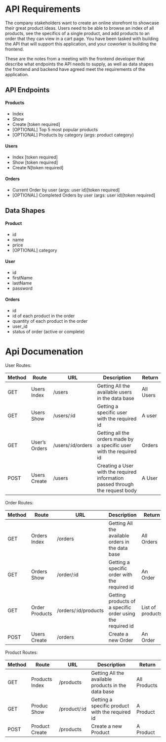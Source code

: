 # API Requirements
The company stakeholders want to create an online storefront to showcase their great product ideas. Users need to be able to browse an index of all products, see the specifics of a single product, and add products to an order that they can view in a cart page. You have been tasked with building the API that will support this application, and your coworker is building the frontend.

These are the notes from a meeting with the frontend developer that describe what endpoints the API needs to supply, as well as data shapes the frontend and backend have agreed meet the requirements of the application. 

## API Endpoints
#### Products
- Index 
- Show
- Create [token required]
- [OPTIONAL] Top 5 most popular products 
- [OPTIONAL] Products by category (args: product category)

#### Users
- Index [token required]
- Show [token required]
- Create N[token required]

#### Orders
- Current Order by user (args: user id)[token required]
- [OPTIONAL] Completed Orders by user (args: user id)[token required]

## Data Shapes
#### Product
-  id
- name
- price
- [OPTIONAL] category

#### User
- id
- firstName
- lastName
- password

#### Orders
- id
- id of each product in the order
- quantity of each product in the order
- user_id
- status of order (active or complete)

# Api Documenation

User Routes: 

| Method | Route | URL | Description | Return |
| --- | --- | --- | --- | --- |
| GET | Users Index | /users | Getting All the available users in the data base | All Users |
| GET | Users Show | /users/:id | Getting a specific user with the required id | A user |
| GET | User’s Orders | /users/:id/orders | Getting all the orders made by a specific user with the required id | Orders |
| POST | Users Create | /users | Creating a User with the required information passed through the request body | A User |


Order Routes: 



| Method | Route | URL | Description | Return |
| --- | --- | --- | --- | --- |
| GET | Orders Index | /orders | Getting All the available orders in the data base | All Orders |
| GET | Orders Show | /order/:id | Getting a specific order with the required id | An Order |
| GET | Order Products | /orders/:id/products | Getting products of a specific order using the required id | List of products |
| POST | Users Create | /orders | Create a new Order | An Order |



Product Routes: 



| Method | Route | URL | Description | Return |
| --- | --- | --- | --- | --- |
| GET | Products Index | /products | Getting All the available products in the data base | All Products |
| GET | Produc Show | /product/:id | Getting a specific product with the required id | A Product |
| POST | Product Create | /products | Create a new Product | A Product |